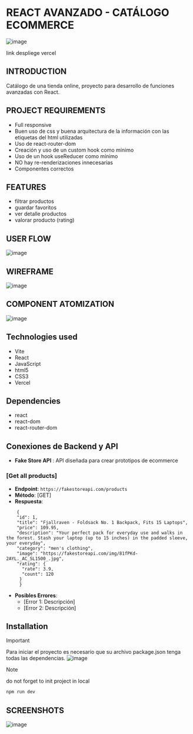 # REACT AVANZADO - CATÁLOGO ECOMMERCE

![image](https://github.com/user-attachments/assets/0794720f-a3dc-47ad-baf0-b5bd81c5eacd)

link despliege vercel

## INTRODUCTION
Catálogo de una tienda online, proyecto para desarrollo de funciones avanzadas con React.

## PROJECT REQUIREMENTS
- Full responsive
- Buen uso de css y buena arquitectura de la información con las etiquetas del html utilizadas
- Uso de react-router-dom
- Creación y uso de un custom hook como mínimo
- Uso de un hook useReducer como mínimo
- NO hay re-renderizaciones innecesarias
- Componentes correctos

## FEATURES
- filtrar productos
- guardar favoritos
- ver detalle productos
- valorar producto (rating)

## USER FLOW
![image](https://github.com/user-attachments/assets/aa2258d5-0a1d-403a-8a50-1fac29a3ef3c)


## WIREFRAME
![image](https://github.com/user-attachments/assets/b735198b-5e1e-444d-83f0-25ae62988758)

## COMPONENT ATOMIZATION
![image](https://github.com/user-attachments/assets/62382043-ac87-4df8-b71b-3f418a769bfa)


## Technologies used
- Vite
- React
- JavaScript
- html5
- CSS3
- Vercel


## Dependencies
- react
- react-dom
- react-router-dom

## Conexiones de Backend y API
   - **Fake Store API** : API diseñada para crear prototipos de ecommerce
   
### [Get all products]
   - **Endpoint**: `https://fakestoreapi.com/products`
   - **Método**: [GET]
   - **Respuesta**:
```
    {
    "id": 1,
    "title": "Fjallraven - Foldsack No. 1 Backpack, Fits 15 Laptops",
    "price": 109.95,
    "description": "Your perfect pack for everyday use and walks in the forest. Stash your laptop (up to 15 inches) in the padded sleeve, your everyday",
    "category": "men's clothing",
    "image": "https://fakestoreapi.com/img/81fPKd-2AYL._AC_SL1500_.jpg",
    "rating": {
      "rate": 3.9,
      "count": 120
     }
     }
```
   - **Posibles Errores**:
     - [Error 1: Descripción]
     - [Error 2: Descripción]


  

## Installation
>[!IMPORTANT]
>Para iniciar el proyecto es necesario que su archivo package.json tenga todas las dependencias.
![image](https://github.com/user-attachments/assets/3c0d471e-1060-46d8-a78a-08253c4362cf)




>[!NOTE]
> do not forget to init project in local
>```js
>npm run dev
>```



## SCREENSHOTS
![image]()

